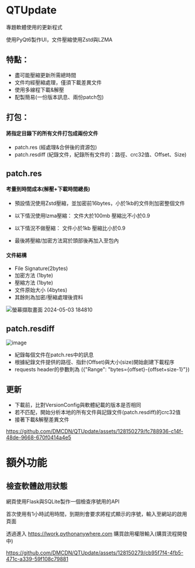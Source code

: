 # QTUpdate
專題軟體使用的更新程式

使用PyQt6製作UI，文件壓縮使用Zstd與LZMA

## 特點：
* 盡可能壓縮更新所需總時間
* 文件均經壓縮處理，僅須下載差異文件
* 使用多線程下載&解壓
* 配製簡易(一份版本訊息、兩份patch包)
        
 ## 打包：
#### 將指定目錄下的所有文件打包成兩份文件
* patch.res (經處理&合併後的資源包)
* patch.resdiff  (紀錄文件，紀錄所有文件的：路徑、crc32值、Offset、Size)

## patch.res
#### 考量到時間成本(解壓+下載時間總長)
* 預設情況使用Zstd壓縮，並加密前16bytes，小於1kb的文件則加密整個文件

* 以下情況使用lzma壓縮：
文件大於100mb
壓縮比不小於0.9
* 以下情況不做壓縮：
文件小於1kb
壓縮比小於0.9

* 最後將壓縮/加密方法寫於頭部後再加入至包內

#### 文件結構
* File Signature(2bytes)
* 加密方法 (1byte)
* 壓縮方法 (1byte)
* 文件原始大小 (4bytes)
* 其餘則為加密/壓縮處理後資料

 ![螢幕擷取畫面 2024-05-03 184810](https://github.com/DMCDN/QTUpdate/assets/128150279/6bb7267d-d009-4fec-a619-31fbcdb1c0a8)
 
## patch.resdiff
![image](https://github.com/DMCDN/QTUpdate/assets/128150279/6f70f552-7dab-4378-a40b-56b8f7c5a42e)
* 紀錄每個文件在patch.res中的訊息
* 根據紀錄文件提供的路徑、指針(Offset)與大小(size)開始創建下載程序
* requests header的參數則為 ({"Range": "bytes={offset}-{offset+size-1}"})
  
## 更新
* 下載前，比對VersionConfig與軟體紀載的版本是否相同
* 若不匹配，開始分析本地的所有文件與記錄文件(patch.resdiff)的crc32值
* 接著下載&解壓差異文件
    


https://github.com/DMCDN/QTUpdate/assets/128150279/fc788936-c14f-48de-9668-670f0414a4e5



# 額外功能
## 檢查軟體啟用狀態

網頁使用Flask與SQLite製作一個檢查序號用的API

首次使用有1小時試用時間，到期則會要求將程式顯示的序號，輸入至網站的啟用頁面

透過進入 https://lwork.pythonanywhere.com 購買啟用權限輸入(購買流程開發中)

https://github.com/DMCDN/QTUpdate/assets/128150279/cb95f7f4-4fb5-471c-a339-59f108c79881

